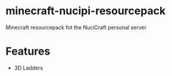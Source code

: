 # minecraft-nucipi-resourcepack

Minecraft resourcepack fot the NuciCraft personal server

# Features

 - 3D Ladders
